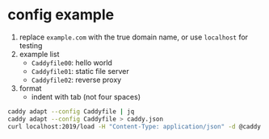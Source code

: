 # config example

1. replace `example.com` with the true domain name, or use `localhost` for testing
2. example list
   * `Caddyfile00`: hello world
   * `Caddyfile01`: static file server
   * `Caddyfile02`: reverse proxy
3. format
   * indent with tab (not four spaces)

```bash
caddy adapt --config Caddyfile | jq
caddy adapt --config Caddyfile > caddy.json
curl localhost:2019/load -H "Content-Type: application/json" -d @caddy.json
```
